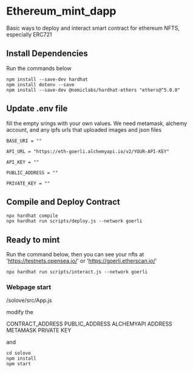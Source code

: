 # Ethereum_mint_dapp
Basic ways to deploy and interact smart contract for ethereum NFTS, especially ERC721

## Install Dependencies

Run the commands below
``` 
npm install --save-dev hardhat
npm install dotenv --save
npm install --save-dev @nomiclabs/hardhat-ethers "ethers@^5.0.0"
``` 

## Update .env file

fill the empty srings with your own values. We need metamask, alchemy account, and any ipfs urls that uploaded images and json files

``` 
BASE_URI = ""

API_URL = "https://eth-goerli.alchemyapi.io/v2/YOUR-API-KEY"

API_KEY = ""

PUBLIC_ADDRESS = ""

PRIVATE_KEY = ""
``` 



## Compile and Deploy Contract

``` 
npx hardhat compile
npx hardhat run scripts/deploy.js --network goerli
``` 
## Ready to mint

Run the command below, then you can see your nfts at 'https://testnets.opensea.io/' or 'https://goerli.etherscan.io/'

``` 
npx hardhat run scripts/interact.js --network goerli
``` 
  
  
### Webpage start

/solove/src/App.js

modify the

CONTRACT_ADDRESS
PUBLIC_ADDRESS
ALCHEMYAPI ADDRESS
METAMASK PRIVATE KEY

and

``` 
cd solove
npm install
npm start
``` 

